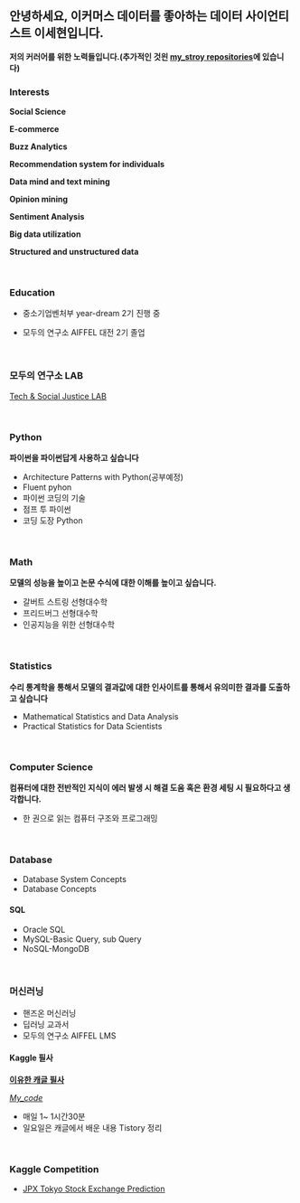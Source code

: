 ## 안녕하세요, 이커머스 데이터를 좋아하는 데이터 사이언티스트 이세현입니다.

**저의 커러어를 위한 노력들입니다.(추가적인 것읜 [my_stroy repositories](https://github.com/qsdcfd/my_story)에 있습니다)**


### Interests

**Social Science**

**E-commerce**

**Buzz Analytics**

**Recommendation system for individuals**

**Data mind and text mining**

**Opinion mining**

**Sentiment Analysis**

**Big data utilization**

**Structured and unstructured data**

<br>

### Education

- 중소기업벤처부 year-dream 2기 진행 중

- 모두의 연구소 AIFFEL 대전 2기 졸업

<br>

### 모두의 연구소 LAB

[Tech & Social Justice LAB](https://modulabs-hub.oopy.io/c874757d-4a5b-431e-808b-324d2e0e786a)

<br>

### Python

**파이썬을 파이썬답게 사용하고 싶습니다**

- Architecture Patterns with Python(공부예정)
- Fluent pyhon
- 파이썬 코딩의 기술
- 점프 투 파이썬 
- 코딩 도장 Python


<br>

### Math 

**모델의 성능을 높이고 논문 수식에 대한 이해를 높이고 싶습니다.**

- 갈버트 스트링 선형대수학
- 프리드버그 선형대수학
- 인공지능을 위한 선형대수학

<br>

### Statistics

**수리 통계학을 통해서 모델의 결과값에 대한 인사이트를 통해서 유의미한 결과를 도출하고 싶습니다**

- Mathematical Statistics and Data Analysis
- Practical Statistics for Data Scientists
 
<br>

### Computer Science

**컴퓨터에 대한 전반적인 지식이 에러 발생 시 해결 도움 혹은 환경 세팅 시 필요하다고 생각합니다.**

- 한 권으로 읽는 컴퓨터 구조와 프로그래밍

<br>

### Database

- Database System Concepts
- Database Concepts

#### SQL

- Oracle SQL
- MySQL-Basic Query, sub Query
- NoSQL-MongoDB


<br>

### 머신러닝

- 핸즈온 머신러닝
- 딥러닝 교과서                             
- 모두의 연구소 AIFFEL LMS

#### Kaggle 필사

**[이유한 캐글 필사](https://kaggle-kr.tistory.com/32)**


*[My_code](https://github.com/qsdcfd/kaggle)*

- 매일 1~ 1시간30분
- 일요일은 캐글에서 배운 내용 Tistory 정리

<br>

### Kaggle Competition

- [JPX Tokyo Stock Exchange Prediction](https://www.kaggle.com/c/jpx-tokyo-stock-exchange-prediction)

